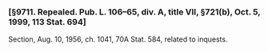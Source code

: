 ### [§9711. Repealed. Pub. L. 106–65, div. A, title VII, §721(b), Oct. 5, 1999, 113 Stat. 694] ###

Section, Aug. 10, 1956, ch. 1041, 70A Stat. 584, related to inquests.